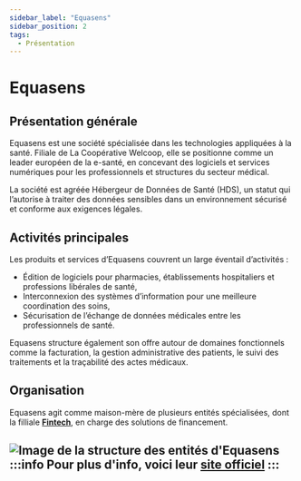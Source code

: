 ```yaml
---
sidebar_label: "Equasens"
sidebar_position: 2
tags:
  - Présentation
---
```


# Equasens

## Présentation générale

Equasens est une société spécialisée dans les technologies appliquées à la santé. Filiale de La Coopérative Welcoop, elle se positionne comme un leader européen de la e-santé, en concevant des logiciels et services numériques pour les professionnels et structures du secteur médical.

La société est agréée Hébergeur de Données de Santé (HDS), un statut qui l’autorise à traiter des données sensibles dans un environnement sécurisé et conforme aux exigences légales.

## Activités principales

Les produits et services d’Equasens couvrent un large éventail d’activités :

- Édition de logiciels pour pharmacies, établissements hospitaliers et professions libérales de santé,
- Interconnexion des systèmes d’information pour une meilleure coordination des soins,
- Sécurisation de l’échange de données médicales entre les professionnels de santé.

Equasens structure également son offre autour de domaines fonctionnels comme la facturation, la gestion administrative des patients, le suivi des traitements et la traçabilité des actes médicaux.

## Organisation

Equasens agit comme maison-mère de plusieurs entités spécialisées, dont la filliale **[Fintech](./Fintech)**, en charge des solutions de financement.

![Image de la structure des entités d'Equasens](/img/presentation/pres_equasens.png)
:::info
Pour plus d'info, voici leur [site officiel](https://equasens.com/)
:::
---
